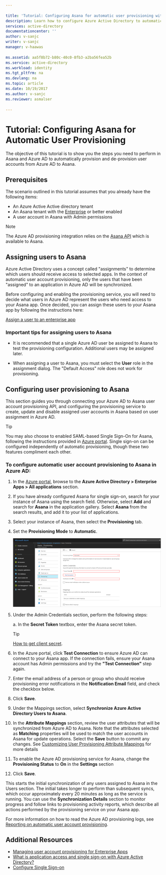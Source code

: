 ```yaml
---

title: 'Tutorial: Configuring Asana for automatic user provisioning with Azure Active Directory | Microsoft Docs'
description: Learn how to configure Azure Active Directory to automatically provision and de-provision user accounts to Asana.
services: active-directory
documentationcenter: ''
author: v-sanjc
writer: v-sanjc
manager: v-haawas

ms.assetid: aa5f8b72-b80c-40c0-8fb3-a2ba56fea52b
ms.service: active-directory
ms.workload: identity
ms.tgt_pltfrm: na
ms.devlang: na
ms.topic: article
ms.date: 10/19/2017
ms.author: v-sanjc
ms.reviewer: asmalser

---
```


# Tutorial: Configuring Asana for Automatic User Provisioning

The objective of this tutorial is to show you the steps you need to perform in Asana and Azure AD to automatically provision and de-provision user accounts from Azure AD to Asana.

## Prerequisites

The scenario outlined in this tutorial assumes that you already have the following items:

*   An Azure Active Active directory tenant
*   An Asana tenant with the [Enterprise](https://www.asana.com/pricing) or better enabled 
*   A user account in Asana with Admin permissions 

> [!NOTE] 
> The Azure AD provisioning integration relies on the [Asana API](https://app.asana.com/api/2.0/scim) which is available to Asana.

## Assigning users to Asana

Azure Active Directory uses a concept called "assignments" to determine which users should receive access to selected apps. In the context of automatic user account provisioning, only the users that have been "assigned" to an application in Azure AD will be synchronized. 

Before configuring and enabling the provisioning service, you will need to decide what users in Azure AD represent the users who need access to your Asana app. Once decided, you can assign these users to your Asana app by following the instructions here:

[Assign a user to an enterprise app](active-directory-coreapps-assign-user-azure-portal.md)

### Important tips for assigning users to Asana

*	It is recommended that a single Azure AD user be assigned to Asana to test the provisioning configuration. Additional users may be assigned later.

*	When assigning a user to Asana, you must select the **User** role in the assignment dialog. The "Default Access" role does not work for provisioning.

## Configuring user provisioning to Asana 

This section guides you through connecting your Azure AD to Asana user account provisioning API, and configuring the provisioning service to create, update and disable assigned user accounts in Asana based on user assignment in Azure AD.

> [!TIP]
> You may also choose to enabled SAML-based Single Sign-On for Asana, following the instructions provided in [Azure portal](https://portal.azure.com). Single sign-on can be configured independently of automatic provisioning, though these two features compliment each other.

### To configure automatic user account provisioning to Asana in Azure AD:

1)	In the [Azure portal](https://portal.azure.com), browse to the **Azure Active Directory > Enterprise Apps > All applications**  section.

2) If you have already configured Asana for single sign-on, search for your instance of Asana using the search field. Otherwise, select **Add** and search for **Asana** in the application gallery. Select **Asana** from the search results, and add it to your list of applications.

3)	Select your instance of Asana, then select the **Provisioning** tab.

4)	Set the **Provisioning Mode** to **Automatic**.

    ![Asana Provisioning](media/active-directory-saas-asana-provisioning-tutorial/asanaazureprovisioning.png)
    
5) Under the Admin Credentials section, perform the following steps:
   
    a. In the **Secret Token** textbox, enter the Asana secret token.
    > [!TIP]
    > [How to get client secret](https://asana.com/developers/documentation/getting-started/auth#oauth).

6) In the Azure portal, click **Test Connection** to ensure Azure AD can connect to your Asana app. If the connection fails, ensure your Asana account has Admin permissions and try the **"Test Connection"** step again.

7) Enter the email address of a person or group who should receive provisioning error notifications in the **Notification Email** field, and check the checkbox below.

8) Click **Save**. 

9) Under the Mappings section, select **Synchronize Azure Active Directory Users to Asana**.

10) In the **Attribute Mappings** section, review the user attributes that will be synchronized from Azure AD to Asana. Note that the attributes selected as **Matching** properties will be used to match the user accounts in Asana for update operations. Select the **Save** button to commit any changes. See [Customizing User Provisioning Attribute Mappings](active-directory-saas-customizing-attribute-mappings.md) for more details

11) To enable the Azure AD provisioning service for Asana, change the **Provisioning Status** to **On** in the **Settings** section

12) Click **Save**. 

This starts the initial synchronization of any users assigned to Asana in the Users section. The initial takes longer to perform than subsequent syncs, which occur approximately every 20 minutes as long as the service is running. You can use the **Synchronization Details** section to monitor progress and follow links to provisioning activity reports, which describe all actions performed by the provisioning service on your Asana app.

For more information on how to read the Azure AD provisioning logs, see [Reporting on automatic user account provisioning](https://docs.microsoft.com/en-us/azure/active-directory/active-directory-saas-provisioning-reporting).

## Additional Resources

* [Managing user account provisioning for Enterprise Apps](active-directory/active-directory-enterprise-apps-manage-provisioning.md)
* [What is application access and single sign-on with Azure Active Directory?](active-directory/active-directory-appssoaccess-whatis.md)
* [Configure Single Sign-on](active-directory/active-directory-saas-asana-tutorial.md)
